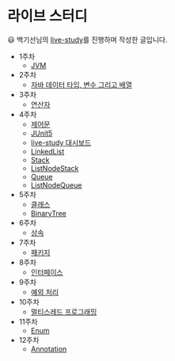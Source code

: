 # 라이브 스터디
😃 백기선님의 [live-study](https://www.youtube.com/results?search_query=%EB%B0%B1%EA%B8%B0%EC%84%A0)를 진행하며 작성한 글입니다.
* 1주차
  * [JVM](https://github.com/highright96/java_study/blob/main/live-study/week1/week1.md)
* 2주차
  * [자바 데이터 타입, 변수 그리고 배열](https://github.com/highright96/java_study/blob/main/live-study/week2/week2.md)
* 3주차
  * [연산자](https://github.com/highright96/java_study/blob/main/live-study/week3/week3.md)
* 4주차
  * [제어문](https://github.com/highright96/java_study/blob/main/live-study/week4/week4%20-%20%EC%A0%9C%EC%96%B4%EB%AC%B8.md)
  * [JUnit5](https://github.com/highright96/java_study/blob/main/live-study/week4/week4%20-%20JUnit5.md)
  * [live-study 대시보드](https://github.com/highright96/java_study/blob/main/live-study/week4/week4%20-%20live%20study%20%EB%8C%80%EC%8B%9C%EB%B3%B4%EB%93%9C.md)
  * [LinkedList](https://github.com/highright96/java_study/blob/main/live-study/week4/week4%20-%20LinkedList.md)
  * [Stack](https://github.com/highright96/java_study/blob/main/live-study/week4/week4%20-%20Stack.md)
  * [ListNodeStack](https://github.com/highright96/java_study/blob/main/live-study/week4/week4%20-%20ListNodeStack.md)
  * [Queue](https://github.com/highright96/java_study/blob/main/live-study/week4/week4%20-%20Queue.md)
  * [ListNodeQueue](https://github.com/highright96/java_study/blob/main/live-study/week4/week4%20-%20ListNodeQueue.md)
* 5주차
  * [클래스](https://github.com/highright96/java_study/blob/main/live-study/week5/week5.md)
  * [BinaryTree](https://github.com/highright96/java_study/blob/main/live-study/week5/week5%20-%20BinaryTree.md)
* 6주차
  * [상속](https://github.com/highright96/java-study/blob/main/live-study/week6/week6.md)
* 7주차
  * [패키지](https://github.com/highright96/java-study/blob/main/live-study/week7/week7.md)
* 8주차
  * [인터페이스](https://github.com/highright96/java-study/blob/main/live-study/week8/week8.md) 
* 9주차
  * [예외 처리](https://github.com/highright96/java-study/blob/main/live-study/week9/week9.md)
* 10주차
  * [멀티스레드 프로그래밍](https://github.com/highright96/java-study/blob/main/live-study/week10/week10.md)
* 11주차
  * [Enum](https://github.com/highright96/java-study/blob/main/live-study/week11/week11.md)
* 12주차
  * [Annotation](https://github.com/highright96/java-study/blob/main/live-study/week12/week12.md)
